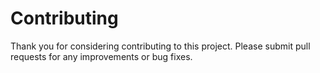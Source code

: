 # Contributing

Thank you for considering contributing to this project. Please submit pull
requests for any improvements or bug fixes.
